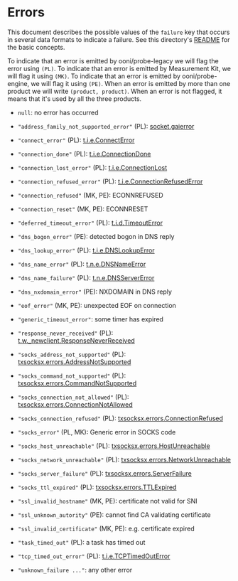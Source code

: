 # Errors

This document describes the possible values of the `failure` key that
occurs in several data formats to indicate a failure. See this directory's
[README](README.md) for the basic concepts.

To indicate that an error is emitted by ooni/probe-legacy we will flag
the error using `(PL)`. To indicate that an error is emitted by Measurement
Kit, we will flag it using `(MK)`. To indicate that an error is emitted by
ooni/probe-engine, we will flag it using `(PE)`. When an error is emitted
by more than one product we will write `(product, product)`. When an error
is not flagged, it means that it's used by all the three products.

- `null`: no error has occurred

- `"address_family_not_supported_error"` (PL): [socket.gaierror](https://docs.python.org/3.8/library/socket.html#socket.gaierror)

- `"connect_error"` (PL): [t.i.e.ConnectError](https://twistedmatrix.com/documents/15.4.0/api/twisted.internet.error.ConnectError.html)

- `"connection_done"` (PL): [t.i.e.ConnectionDone](https://twistedmatrix.com/documents/15.4.0/api/twisted.internet.error.ConnectionDone.html)

- `"connection_lost_error"` (PL): [t.i.e.ConnectionLost](https://twistedmatrix.com/documents/15.4.0/api/twisted.internet.error.ConnectionLost.html)

- `"connection_refused_error"` (PL): [t.i.e.ConnectionRefusedError](https://twistedmatrix.com/documents/15.4.0/api/twisted.internet.error.ConnectionRefusedError.html)

- `"connection_refused"` (MK, PE): ECONNREFUSED

- `"connection_reset"` (MK, PE): ECONNRESET

- `"deferred_timeout_error"` (PL): [t.i.d.TimeoutError](https://twistedmatrix.com/documents/15.4.0/api/twisted.internet.defer.TimeoutError.html)

- `"dns_bogon_error"` (PE): detected bogon in DNS reply

- `"dns_lookup_error"` (PL): [t.i.e.DNSLookupError](https://twistedmatrix.com/documents/15.4.0/api/twisted.internet.error.DNSLookupError.html)

- `"dns_name_error"` (PL): [t.n.e.DNSNameError](https://twistedmatrix.com/documents/15.4.0/api/twisted.names.error.DNSNameError.html)

- `"dns_name_failure"` (PL): [t.n.e.DNSServerError](https://twistedmatrix.com/documents/15.4.0/api/twisted.names.error.DNSServerError.html)

- `"dns_nxdomain_error"` (PE): NXDOMAIN in DNS reply

- `"eof_error"` (MK, PE): unexpected EOF on connection

- `"generic_timeout_error"`: some timer has expired

- `"response_never_received"` (PL): [t.w._newclient.ResponseNeverReceived](https://twistedmatrix.com/documents/15.4.0/api/twisted.web._newclient.ResponseNeverReceived.html)

- `"socks_address_not_supported"` (PL): [txsocksx.errors.AddressNotSupported](https://github.com/habnabit/txsocksx/blob/59ac4e088ea064ae9ee44ac371df3ed46ca3b92f/txsocksx/errors.py)

- `"socks_command_not_supported"` (PL): [txsocksx.errors.CommandNotSupported](https://github.com/habnabit/txsocksx/blob/59ac4e088ea064ae9ee44ac371df3ed46ca3b92f/txsocksx/errors.py)

- `"socks_connection_not_allowed"` (PL): [txsocksx.errors.ConnectionNotAllowed](https://github.com/habnabit/txsocksx/blob/59ac4e088ea064ae9ee44ac371df3ed46ca3b92f/txsocksx/errors.py)

- `"socks_connection_refused"` (PL): [txsocksx.errors.ConnectionRefused](https://github.com/habnabit/txsocksx/blob/59ac4e088ea064ae9ee44ac371df3ed46ca3b92f/txsocksx/errors.py)

- `"socks_error"` (PL, MK): Generic error in SOCKS code

- `"socks_host_unreachable"` (PL): [txsocksx.errors.HostUnreachable](https://github.com/habnabit/txsocksx/blob/59ac4e088ea064ae9ee44ac371df3ed46ca3b92f/txsocksx/errors.py)

- `"socks_network_unreachable"` (PL): [txsocksx.errors.NetworkUnreachable](https://github.com/habnabit/txsocksx/blob/59ac4e088ea064ae9ee44ac371df3ed46ca3b92f/txsocksx/errors.py)

- `"socks_server_failure"` (PL): [txsocksx.errors.ServerFailure](https://github.com/habnabit/txsocksx/blob/59ac4e088ea064ae9ee44ac371df3ed46ca3b92f/txsocksx/errors.py)

- `"socks_ttl_expired"` (PL): [txsocksx.errors.TTLExpired](https://github.com/habnabit/txsocksx/blob/59ac4e088ea064ae9ee44ac371df3ed46ca3b92f/txsocksx/errors.py)

- `"ssl_invalid_hostname"` (MK, PE): certificate not valid for SNI

- `"ssl_unknown_autority"` (PE): cannot find CA validating certificate

- `"ssl_invalid_certificate"` (MK, PE): e.g. certificate expired

- `"task_timed_out"` (PL): a task has timed out

- `"tcp_timed_out_error"` (PL): [t.i.e.TCPTimedOutError](https://twistedmatrix.com/documents/15.4.0/api/twisted.internet.error.TCPTimedOutError.html)

- `"unknown_failure ..."`: any other error

